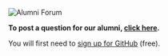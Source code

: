 ![Alumni Forum](http://cl.ly/Y4Mk/ocsalum.png)

**To post a question for our alumni, [click here](https://github.com/omahacodeschool/alumni-forum/issues/new).**

You will first need to [sign up for GitHub](https://github.com/join) (free).
